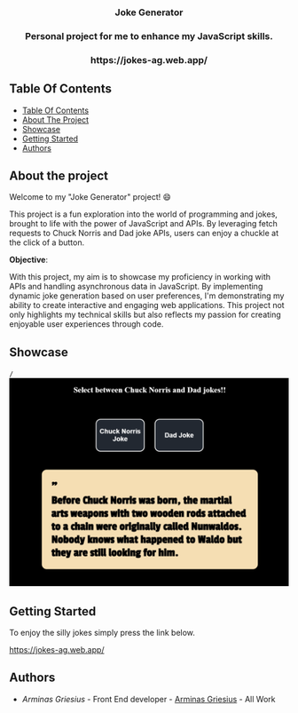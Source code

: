 <h3 align="center">Joke Generator</h3>

<h3 align="center">Personal project for me to enhance my JavaScript skills.</h3>

<h3 align="center">https://jokes-ag.web.app/</h3>

## Table Of Contents

- [Table Of Contents](#table-of-contents)
- [About The Project](#about-the-project)
- [Showcase](#showcase)
- [Getting Started](#getting-started)
- [Authors](#authors)

## About the project

Welcome to my "Joke Generator" project! 😄

This project is a fun exploration into the world of programming and jokes, brought to life with the power of JavaScript and APIs. By leveraging fetch requests to Chuck Norris and Dad joke APIs, users can enjoy a chuckle at the click of a button.

**Objective**:

With this project, my aim is to showcase my proficiency in working with APIs and handling asynchronous data in JavaScript. By implementing dynamic joke generation based on user preferences, I'm demonstrating my ability to create interactive and engaging web applications. This project not only highlights my technical skills but also reflects my passion for creating enjoyable user experiences through code.

## Showcase

`/`
![Home Page](screenshots/1.PNG)


## Getting Started

To enjoy the silly jokes simply press the link below.

https://jokes-ag.web.app/


## Authors

- _Arminas Griesius_ - Front End developer - [Arminas Griesius](https://github.com/ArminasGriesius) - All Work
